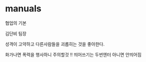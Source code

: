 # manuals
협업의 기본

김단비 팀장

성격이 고약하고 다른사람들을 괴롭히는 것을 좋아한다.

화가나면 폭력을 행사하니 주의할것 !! 
띄어쓰기는 두번엔터 아니면 안띄어짐

